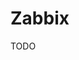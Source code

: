 # Zabbix

<!--
https://github.com/beevelop/TSHITS/tree/f353374de23cc334d7e108c2a6005e8c2582cc49/services/zabbix
-->

TODO
